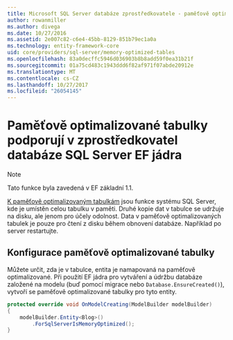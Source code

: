 ```yaml
---
title: Microsoft SQL Server databáze zprostředkovatele - paměťově optimalizované tabulky - EF jádra
author: rowanmiller
ms.author: divega
ms.date: 10/27/2016
ms.assetid: 2e007c82-c6e4-45bb-8129-851b79ec1a0a
ms.technology: entity-framework-core
uid: core/providers/sql-server/memory-optimized-tables
ms.openlocfilehash: 83a0decffc5946d036903b8b8add59f0ea31b21f
ms.sourcegitcommit: 01a75cd483c1943ddd6f82af971f07abde20912e
ms.translationtype: MT
ms.contentlocale: cs-CZ
ms.lasthandoff: 10/27/2017
ms.locfileid: "26054145"
---
```

# <a name="memory-optimized-tables-support-in-sql-server-ef-core-database-provider"></a>Paměťově optimalizované tabulky podporují v zprostředkovatel databáze SQL Server EF jádra

> [!NOTE]  
>
> Tato funkce byla zavedená v EF základní 1.1.

[K paměťově optimalizovaným tabulkám](https://docs.microsoft.com/sql/relational-databases/in-memory-oltp/memory-optimized-tables) jsou funkce systému SQL Server, kde je umístěn celou tabulku v paměti. Druhé kopie dat v tabulce se udržuje na disku, ale jenom pro účely odolnost. Data v paměťově optimalizovaných tabulek je pouze pro čtení z disku během obnovení databáze. Například po server restartujte.

## <a name="configuring-a-memory-optimized-table"></a>Konfigurace paměťově optimalizované tabulky

Můžete určit, zda je v tabulce, entita je namapovaná na paměťově optimalizované. Při použití EF jádra pro vytváření a údržbu databáze založené na modelu (buď pomocí migrace nebo `Database.EnsureCreated()`), vytvoří se paměťově optimalizované tabulky pro tyto entity.

``` csharp
protected override void OnModelCreating(ModelBuilder modelBuilder)
{
    modelBuilder.Entity<Blog>()
        .ForSqlServerIsMemoryOptimized();
}
```
